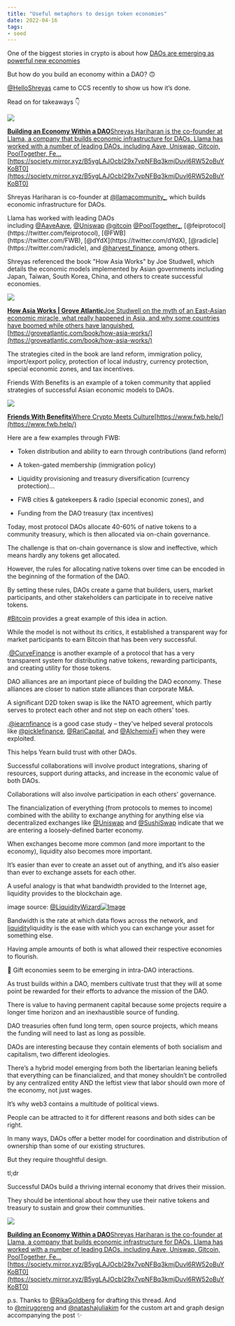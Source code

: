 ```yaml
---
title: "Useful metaphors to design token economies"
date: 2022-04-16
tags:
- seed
---
```


One of the biggest stories in crypto is about how [DAOs are emerging as powerful new economies](/notes/DAOs%20are%20emerging%20as%20powerful%20new%20economies.md)
  
But how do you build an economy within a DAO? 🙃  
  
[@HelloShreyas](https://twitter.com/HelloShreyas) came to CCS recently to show us how it’s done.  
  
Read on for takeaways 👇  
  
[![](https://images.mirror-media.xyz/publication-images/WwW0p-RwyLVTNLFLmMeDH.png?height=1280&width=2560)](https://society.mirror.xyz/B5ygLAJOcbI29x7vpNFBq3kmjDuvl6RW52oBuYKoBT0)

[**Building an Economy Within a DAO**Shreyas Hariharan is the co-founder at Llama, a company that builds economic infrastructure for DAOs. Llama has worked with a number of leading DAOs, including Aave, Uniswap, Gitcoin, PoolTogether, Fe…](https://society.mirror.xyz/B5ygLAJOcbI29x7vpNFBq3kmjDuvl6RW52oBuYKoBT0)[https://society.mirror.xyz/B5ygLAJOcbI29x7vpNFBq3kmjDuvl6RW52oBuYKoBT0](https://society.mirror.xyz/B5ygLAJOcbI29x7vpNFBq3kmjDuvl6RW52oBuYKoBT0)

Shreyas Hariharan is co-founder at [@llamacommunity_](https://twitter.com/llamacommunity_), which builds economic infrastructure for DAOs.  
  
Llama has worked with leading DAOs including [@AaveAave](https://twitter.com/AaveAave), [@Uniswap](https://twitter.com/Uniswap) [@gitcoin](https://twitter.com/gitcoin) [@PoolTogether_](https://twitter.com/PoolTogether_), [@feiprotocol](https://twitter.com/feiprotocol), [@FWB](https://twitter.com/FWB), [@dYdX](https://twitter.com/dYdX), [@radicle](https://twitter.com/radicle), and [@harvest_finance](https://twitter.com/harvest_finance), among others. 

Shreyas referenced the book "How Asia Works" by Joe Studwell, which details the economic models implemented by Asian governments including Japan, Taiwan, South Korea, China, and others to create successful economies.  
  

[![](https://groveatlantic.com/core/wp-content/uploads/2017/04/9780802119599.jpg)](https://groveatlantic.com/book/how-asia-works/)

[**How Asia Works | Grove Atlantic**Joe Studwell on the myth of an East-Asian economic miracle, what really happened in Asia, and why some countries have boomed while others have languished.](https://groveatlantic.com/book/how-asia-works/)[https://groveatlantic.com/book/how-asia-works/](https://groveatlantic.com/book/how-asia-works/)

The strategies cited in the book are land reform, immigration policy, import/export policy, protection of local industry, currency protection, special economic zones, and tax incentives. 

Friends With Benefits is an example of a token community that applied strategies of successful Asian economic models to DAOs.  

[![](https://cdn.sanity.io/images/muknps09/production/a304f5dc053c23a5cc837f2897ddcd507a292092-1200x628.jpg?rect=2,0,1196,628&w=1200&h=630)](https://www.fwb.help/)

[**Friends With Benefits**Where Crypto Meets Culture](https://www.fwb.help/)[https://www.fwb.help/](https://www.fwb.help/)

Here are a few examples through FWB:  
  
- Token distribution and ability to earn through contributions (land reform)  
  
- A token-gated membership (immigration policy)  
  
- Liquidity provisioning and treasury diversification (currency protection)... 

- FWB cities & gatekeepers & radio (special economic zones), and  
  
- Funding from the DAO treasury (tax incentives) 

Today, most protocol DAOs allocate 40-60% of native tokens to a community treasury, which is then allocated via on-chain governance.  
  
The challenge is that on-chain governance is slow and ineffective, which means hardly any tokens get allocated. 

However, the rules for allocating native tokens over time can be encoded in the beginning of the formation of the DAO.  
  
By setting these rules, DAOs create a game that builders, users, market participants, and other stakeholders can participate in to receive native tokens. 

[#Bitcoin](https://threadreaderapp.com/hashtag/Bitcoin) provides a great example of this idea in action.  
  
While the model is not without its critics, it established a transparent way for market participants to earn Bitcoin that has been very successful. 

.[@CurveFinance](https://twitter.com/CurveFinance) is another example of a protocol that has a very transparent system for distributing native tokens, rewarding participants, and creating utility for those tokens. 

DAO alliances are an important piece of building the DAO economy. These alliances are closer to nation state alliances than corporate M&A.  
  
A significant D2D token swap is like the NATO agreement, which partly serves to protect each other and not step on each others' toes. 

.[@iearnfinance](https://twitter.com/iearnfinance) is a good case study – they've helped several protocols like [@picklefinance](https://twitter.com/picklefinance), [@RariCapital](https://twitter.com/RariCapital), and [@AlchemixFi](https://twitter.com/AlchemixFi) when they were exploited.  
  
This helps Yearn build trust with other DAOs. 

Successful collaborations will involve product integrations, sharing of resources, support during attacks, and increase in the economic value of both DAOs.  
  
Collaborations will also involve participation in each others' governance. 

The financialization of everything (from protocols to memes to income) combined with the ability to exchange anything for anything else via decentralized exchanges like [@Uniswap](https://twitter.com/Uniswap) and [@SushiSwap](https://twitter.com/SushiSwap) indicate that we are entering a loosely-defined barter economy. 

When exchanges become more common (and more important to the economy), liquidity also becomes more important.  
  
It’s easier than ever to create an asset out of anything, and it’s also easier than ever to exchange assets for each other. 

A useful analogy is that what bandwidth provided to the Internet age, liquidity provides to the blockchain age.  
  
image source: [@LiquidityWizard](https://twitter.com/LiquidityWizard)[![Image](https://pbs.twimg.com/media/FQu5xhJVsAEZHzp.png)](https://pbs.twimg.com/media/FQu5xhJVsAEZHzp.png)

Bandwidth is the rate at which data flows across the network, and [liquidity](/content/notes/Liquidity.md)liquidity is the ease with which you can exchange your asset for something else.  
  
Having ample amounts of both is what allowed their respective economies to flourish. 

🎁 Gift economies seem to be emerging in intra-DAO interactions.  
  
As trust builds within a DAO, members cultivate trust that they will at some point be rewarded for their efforts to advance the mission of the DAO. 

There is value to having permanent capital because some projects require a longer time horizon and an inexhaustible source of funding.  
  
DAO treasuries often fund long term, open source projects, which means the funding will need to last as long as possible. 

DAOs are interesting because they contain elements of both socialism and capitalism, two different ideologies. 

There’s a hybrid model emerging from both the libertarian leaning beliefs that everything can be financialized, and that money shouldn’t be controlled by any centralized entity AND the leftist view that labor should own more of the economy, not just wages. 

It’s why web3 contains a multitude of political views.  
  
People can be attracted to it for different reasons and both sides can be right. 

In many ways, DAOs offer a better model for coordination and distribution of ownership than some of our existing structures.  
  
But they require thoughtful design. 

tl;dr  
  
Successful DAOs build a thriving internal economy that drives their mission.  
  
They should be intentional about how they use their native tokens and treasury to sustain and grow their communities.  
  

[![](https://images.mirror-media.xyz/publication-images/WwW0p-RwyLVTNLFLmMeDH.png?height=1280&width=2560)](https://society.mirror.xyz/B5ygLAJOcbI29x7vpNFBq3kmjDuvl6RW52oBuYKoBT0)

[**Building an Economy Within a DAO**Shreyas Hariharan is the co-founder at Llama, a company that builds economic infrastructure for DAOs. Llama has worked with a number of leading DAOs, including Aave, Uniswap, Gitcoin, PoolTogether, Fe…](https://society.mirror.xyz/B5ygLAJOcbI29x7vpNFBq3kmjDuvl6RW52oBuYKoBT0)[https://society.mirror.xyz/B5ygLAJOcbI29x7vpNFBq3kmjDuvl6RW52oBuYKoBT0](https://society.mirror.xyz/B5ygLAJOcbI29x7vpNFBq3kmjDuvl6RW52oBuYKoBT0)

p.s. Thanks to [@RikaGoldberg](https://twitter.com/RikaGoldberg) for drafting this thread. And to [@mirugoreng](https://twitter.com/mirugoreng) and [@natashajuliakim](https://twitter.com/natashajuliakim) for the custom art and graph design accompanying the post ✨